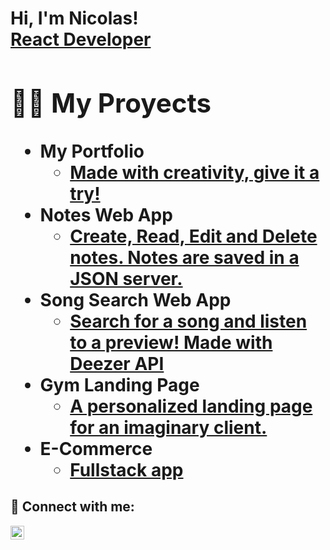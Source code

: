 <h1>Hi, I'm Nicolas! <br/><a href="https://www.linkedin.com/in/nicolas-francken">React Developer<a/>

<h2>👨‍💻 My Proyects</h2>

- <b>My Portfolio</b>
  - [Made with creativity, give it a try!](https://github.com/NicolasFrancken/Portfolio)
- <b>Notes Web App</b>
  - [Create, Read, Edit and Delete notes. Notes are saved in a JSON server.](https://github.com/NicolasFrancken/NoteCloud)
- <b>Song Search Web App</b>
  - [Search for a song and listen to a preview! Made with Deezer API](https://github.com/NicolasFrancken/Songy)
- <b>Gym Landing Page</b>
  - [A personalized landing page for an imaginary client.](https://github.com/NicolasFrancken/GYMATE)
- <b>E-Commerce</b>
  - [Fullstack app](https://github.com/NicolasFrancken/ShoppingPage)

<h2> 🤳 Connect with me:</h2>

[<img align="left" alt="NicolasFrancken | LinkedIn" width="22px" src="https://static.cdnlogo.com/logos/l/66/linkedin-icon.svg" />][linkedin]

[linkedin]: https://www.linkedin.com/in/nicolas-francken/

